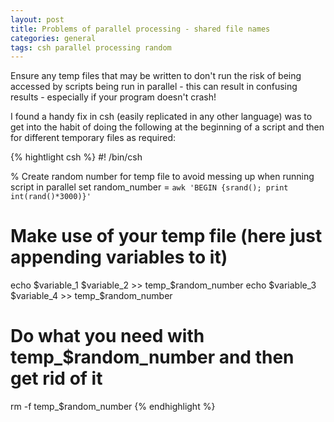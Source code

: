 ```yaml
---
layout: post
title: Problems of parallel processing - shared file names
categories: general
tags: csh parallel processing random
---
```


Ensure any temp files that may be written to don't run the risk of being accessed by scripts 
being run in parallel - this can result in confusing results - especially if your 
program doesn't crash!

I found a handy fix in csh (easily replicated in any other language) was to get into the habit 
of doing the following at the beginning of a script and then for different temporary files as 
required:

{% hightlight csh %}
#! /bin/csh

% Create random number for temp file to avoid messing up when running script in parallel
set random_number = `awk 'BEGIN {srand(); print int(rand()*3000)}'`

# Make use of your temp file (here just appending variables to it)
echo $variable_1 $variable_2 >> temp_$random_number
echo $variable_3 $variable_4 >> temp_$random_number

# Do what you need with temp_$random_number and then get rid of it		

rm -f temp_$random_number
{% endhighlight %}
